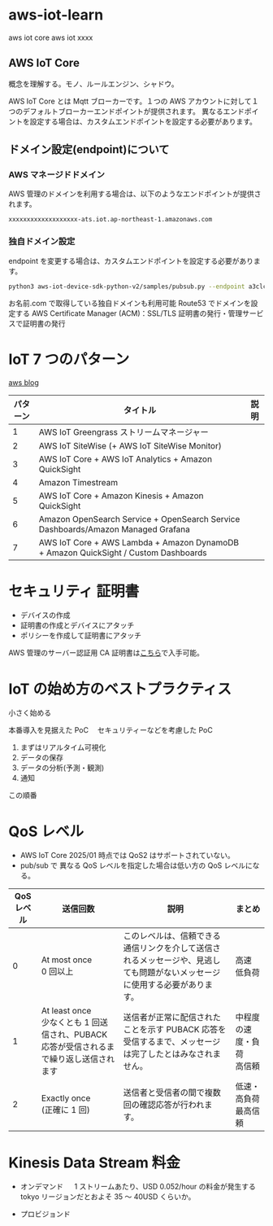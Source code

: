 # aws-iot-learn

aws iot core
aws iot xxxx

## AWS IoT Core

概念を理解する。モノ、ルールエンジン、シャドウ。

AWS IoT Core とは Mqtt ブローカーです。１つの AWS アカウントに対して１つのデフォルトブローカーエンドポイントが提供されます。
異なるエンドポイントを設定する場合は、カスタムエンドポイントを設定する必要があります。

## ドメイン設定(endpoint)について

### AWS マネージドドメイン

AWS 管理のドメインを利用する場合は、以下のようなエンドポイントが提供されます。

```
xxxxxxxxxxxxxxxxxxx-ats.iot.ap-northeast-1.amazonaws.com
```

### 独自ドメイン設定

endpoint を変更する場合は、カスタムエンドポイントを設定する必要があります。

```bash
python3 aws-iot-device-sdk-python-v2/samples/pubsub.py --endpoint a3clczm6ayv88a-ats.iot.ap-northeast-1.amazonaws.com --ca_file root-CA.crt --cert my-thing-01.cert.pem --key my-thing-01.private.key --client_id basicPubSub --topic sdk/test/python --count 0
```

お名前.com で取得している独自ドメインも利用可能
Route53 でドメインを設定する
AWS Certificate Manager (ACM)：SSL/TLS 証明書の発行・管理サービスで証明書の発行

# IoT 7 つのパターン

[aws blog](https://aws.amazon.com/jp/blogs/news/7-patterns-for-iot-data-ingestion-and-visualization-how-to-decide-what-works-best-for-your-use-case/)

| パターン | タイトル                                                                            | 説明 |
| -------- | ----------------------------------------------------------------------------------- | ---- |
| 1        | AWS IoT Greengrass ストリームマネージャー                                           |      |
| 2        | AWS IoT SiteWise (+ AWS IoT SiteWise Monitor)                                       |      |
| 3        | AWS IoT Core + AWS IoT Analytics + Amazon QuickSight                                |      |
| 4        | Amazon Timestream                                                                   |      |
| 5        | AWS IoT Core + Amazon Kinesis + Amazon QuickSight                                   |      |
| 6        | Amazon OpenSearch Service + OpenSearch Service Dashboards/Amazon Managed Grafana    |      |
| 7        | AWS IoT Core + AWS Lambda + Amazon DynamoDB + Amazon QuickSight / Custom Dashboards |      |

# セキュリティ 証明書

- デバイスの作成
- 証明書の作成とデバイスにアタッチ
- ポリシーを作成して証明書にアタッチ

AWS 管理のサーバー認証用 CA 証明書は[こちら](https://docs.aws.amazon.com/ja_jp/iot/latest/developerguide/server-authentication.html?icmpid=docs_iot_console#server-authentication-certs)で入手可能。

# IoT の始め方のベストプラクティス

小さく始める

本番導入を見据えた PoC 　セキュリティーなどを考慮した PoC

1. まずはリアルタイム可視化
2. データの保存
3. データの分析(予測・観測)
4. 通知

この順番

# QoS レベル

- AWS IoT Core 2025/01 時点では QoS2 はサポートされていない。
- pub/sub で 異なる QoS レベルを指定した場合は低い方の QoS レベルになる。

| QoS レベル | 送信回数                                                                                  | 説明                                                                                                                       | まとめ                       |
| ---------- | ----------------------------------------------------------------------------------------- | -------------------------------------------------------------------------------------------------------------------------- | ---------------------------- |
| 0          | At most once<br>0 回以上                                                                  | このレベルは、信頼できる通信リンクを介して送信されるメッセージや、見逃しても問題がないメッセージに使用する必要があります。 | 高速<br>低負荷               |
| 1          | At least once<br>少なくとも 1 回送信され、PUBACK 応答が受信されるまで繰り返し送信されます | 送信者が正常に配信されたことを示す PUBACK 応答を受信するまで、メッセージは完了したとはみなされません。                     | 中程度の速度・負荷<br>高信頼 |
| 2          | Exactly once <br>(正確に 1 回)                                                            | 送信者と受信者の間で複数回の確認応答が行われます。                                                                         | 低速・高負荷<br>最高信頼     |

# Kinesis Data Stream 料金

- オンデマンド
  　 1 ストリームあたり、USD 0.052/hour の料金が発生する tokyo リージョンだとおよそ 35 ～ 40USD くらいか。

- プロビジョンド
